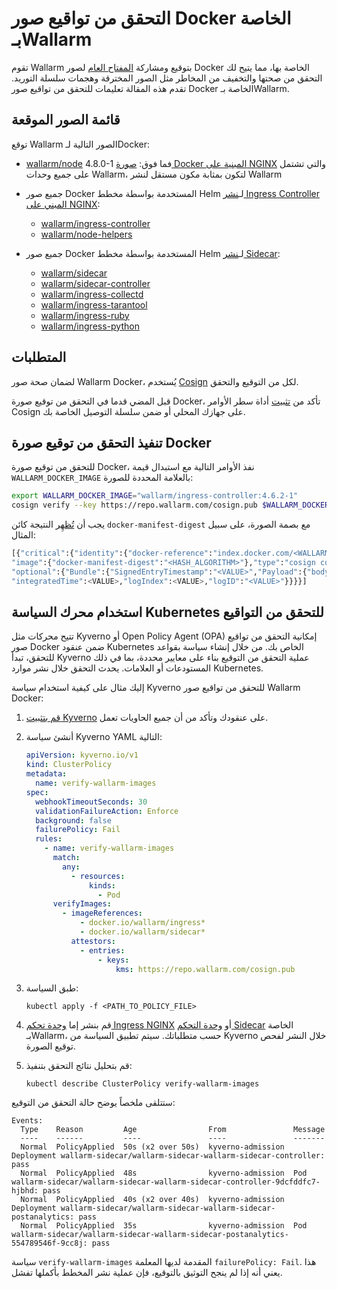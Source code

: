 # التحقق من تواقيع صور Docker الخاصة بـWallarm

تقوم Wallarm بتوقيع ومشاركة [المفتاح العام](https://repo.wallarm.com/cosign.pub) لصور Docker الخاصة بها، مما يتيح لك التحقق من صحتها والتخفيف من المخاطر مثل الصور المخترقة وهجمات سلسلة التوريد. تقدم هذه المقالة تعليمات للتحقق من تواقيع صور Docker الخاصة بـWallarm.

## قائمة الصور الموقعة

توقع Wallarm الصور التالية لـDocker:

* [wallarm/node](https://hub.docker.com/r/wallarm/node) 4.8.0-1 فما فوق: [صورة Docker المبنية على NGINX](../admin-en/installation-docker-en.md) والتي تشتمل على جميع وحدات Wallarm، لتكون بمثابة مكون مستقل لنشر Wallarm
* جميع صور Docker المستخدمة بواسطة مخطط Helm لـ[نشر Ingress Controller المبني على NGINX](../admin-en/installation-kubernetes-en.md):

    * [wallarm/ingress-controller](https://hub.docker.com/r/wallarm/ingress-controller)
    * [wallarm/node-helpers](https://hub.docker.com/r/wallarm/node-helpers)
* جميع صور Docker المستخدمة بواسطة مخطط Helm لـ[نشر Sidecar](../installation/kubernetes/sidecar-proxy/deployment.md):

    * [wallarm/sidecar](https://hub.docker.com/r/wallarm/sidecar)
    * [wallarm/sidecar-controller](https://hub.docker.com/r/wallarm/sidecar-controller)
    * [wallarm/ingress-collectd](https://hub.docker.com/r/wallarm/ingress-collectd)
    * [wallarm/ingress-tarantool](https://hub.docker.com/r/wallarm/ingress-tarantool)
    * [wallarm/ingress-ruby](https://hub.docker.com/r/wallarm/ingress-ruby)
    * [wallarm/ingress-python](https://hub.docker.com/r/wallarm/ingress-python)

## المتطلبات

لضمان صحة صور Wallarm Docker، يُستخدم [Cosign](https://docs.sigstore.dev/cosign/overview/) لكل من التوقيع والتحقق.

قبل المضي قدما في التحقق من توقيع صورة Docker، تأكد من [تثبيت](https://docs.sigstore.dev/cosign/installation/) أداة سطر الأوامر Cosign على جهازك المحلي أو ضمن سلسلة التوصيل الخاصة بك.

## تنفيذ التحقق من توقيع صورة Docker

للتحقق من توقيع صورة Docker، نفذ الأوامر التالية مع استبدال قيمة `WALLARM_DOCKER_IMAGE` بالعلامة المحددة للصورة:

```bash
export WALLARM_DOCKER_IMAGE="wallarm/ingress-controller:4.6.2-1"
cosign verify --key https://repo.wallarm.com/cosign.pub $WALLARM_DOCKER_IMAGE
```

يجب أن [تُظهِر](https://docs.sigstore.dev/cosign/verify/) النتيجة كائن `docker-manifest-digest` مع بصمة الصورة، على سبيل المثال:

```bash
[{"critical":{"identity":{"docker-reference":"index.docker.com/<WALLARM_DOCKER_IMAGE>"},
"image":{"docker-manifest-digest":"<HASH_ALGORITHM>"},"type":"cosign container image signature"},
"optional":{"Bundle":{"SignedEntryTimestamp":"<VALUE>","Payload":{"body":"<VALUE>",
"integratedTime":<VALUE>,"logIndex":<VALUE>,"logID":"<VALUE>"}}}}]
```

## استخدام محرك السياسة Kubernetes للتحقق من التواقيع

تتيح محركات مثل Kyverno أو Open Policy Agent (OPA) إمكانية التحقق من تواقيع صور Docker ضمن عنقود Kubernetes الخاص بك. من خلال إنشاء سياسة بقواعد للتحقق، تبدأ Kyverno عملية التحقق من التوقيع بناء على معايير محددة، بما في ذلك المستودعات أو العلامات. يحدث التحقق خلال نشر موارد Kubernetes.

إليك مثال على كيفية استخدام سياسة Kyverno للتحقق من تواقيع صور Wallarm Docker:

1. [قم بتثبيت Kyverno](https://kyverno.io/docs/installation/methods/) على عنقودك وتأكد من أن جميع الحاويات تعمل.
1. أنشئ سياسة Kyverno YAML التالية:

    ```yaml
    apiVersion: kyverno.io/v1
    kind: ClusterPolicy
    metadata:
      name: verify-wallarm-images
    spec:
      webhookTimeoutSeconds: 30
      validationFailureAction: Enforce
      background: false
      failurePolicy: Fail
      rules:
        - name: verify-wallarm-images
          match:
            any:
              - resources:
                  kinds:
                    - Pod
          verifyImages:
            - imageReferences:
                - docker.io/wallarm/ingress*
                - docker.io/wallarm/sidecar*
              attestors:
                - entries:
                    - keys:
                        kms: https://repo.wallarm.com/cosign.pub
    ```
1. طبق السياسة:

    ```
    kubectl apply -f <PATH_TO_POLICY_FILE>
    ```
1. قم بنشر إما [وحدة تحكم Ingress NGINX](../admin-en/installation-kubernetes-en.md) أو [وحدة التحكم Sidecar](../installation/kubernetes/sidecar-proxy/deployment.md) الخاصة بـWallarm، حسب متطلباتك. سيتم تطبيق السياسة من Kyverno خلال النشر لفحص توقيع الصورة.
1. قم بتحليل نتائج التحقق بتنفيذ:

    ```
    kubectl describe ClusterPolicy verify-wallarm-images
    ```

ستتلقى ملخصاً يوضح حالة التحقق من التوقيع:

```
Events:
  Type    Reason         Age                From               Message
  ----    ------         ----               ----               -------
  Normal  PolicyApplied  50s (x2 over 50s)  kyverno-admission  Deployment wallarm-sidecar/wallarm-sidecar-wallarm-sidecar-controller: pass
  Normal  PolicyApplied  48s                kyverno-admission  Pod wallarm-sidecar/wallarm-sidecar-wallarm-sidecar-controller-9dcfddfc7-hjbhd: pass
  Normal  PolicyApplied  40s (x2 over 40s)  kyverno-admission  Deployment wallarm-sidecar/wallarm-sidecar-wallarm-sidecar-postanalytics: pass
  Normal  PolicyApplied  35s                kyverno-admission  Pod wallarm-sidecar/wallarm-sidecar-wallarm-sidecar-postanalytics-554789546f-9cc8j: pass
```

سياسة `verify-wallarm-images` المقدمة لديها المعلمة `failurePolicy: Fail`. هذا يعني أنه إذا لم ينجح التوثيق بالتوقيع، فإن عملية نشر المخطط بأكملها تفشل.